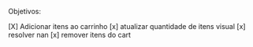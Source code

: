 
Objetivos:

[X] Adicionar itens ao carrinho
[x] atualizar quantidade de itens visual
[x] resolver nan 
[x] remover itens do cart
